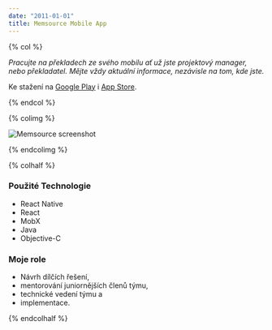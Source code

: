 ```yaml
---
date: "2011-01-01"
title: Memsource Mobile App
---
```


{% col %}

*Pracujte na překladech ze svého mobilu ať už jste projektový manager, nebo překladatel. 
Mějte vždy aktuální informace, nezávisle na tom, kde jste.*

Ke stažení na [Google Play](https://play.google.com/store/apps/details?id=com.memsource.android) 
i [App Store](https://apps.apple.com/us/app/memsource/id1212952203).

{% endcol %}

{% colimg  %}

![Memsource screenshot](/images/references/memsource.png)

{% endcolimg %}


{% colhalf %}

### Použité Technologie
 * React Native
 * React
 * MobX
 * Java
 * Objective-C

### Moje role
 * Návrh dílčích řešení,
 * mentorování juniornějších členů týmu,
 * technické vedení týmu a
 * implementace.
 
{% endcolhalf %}

